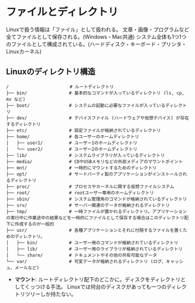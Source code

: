 # ファイルとディレクトリ

Linuxで扱う情報は「ファイル」として扱われる。
文章・画像・プログラムなど全てファイルとして保存される。(Windows・Mac共通)
システム全体も1つ1つのファイルとして構成されている。(ハードディスク・キーボード・プリンタ・Linuxカーネル)

## Linuxのディレクトリ構造
```
/　　　　　　　　　　　　　　# ルートディレクトリ
├── bin/                # 基本的なコマンドが入っているディレクトリ (ls, cp, mv など)
├── boot/               # システムの起動に必要なファイルが入っているディレクトリ
├── dev/                # デバイスファイル (ハードウェアや仮想デバイス) が存在するディレクトリ
├── etc/                # 設定ファイルが格納されているディレクトリ
├── home/               # 各ユーザーのホームディレクトリ
│   ├── user1/          # ユーザー1のホームディレクトリ
│   └── user2/          # ユーザー2のホームディレクトリ
├── lib/                # システムライブラリが入っているディレクトリ
├── media/              # CDやUSBメモリなどの外部メディアのマウントポイント
├── mnt/                # 一時的にマウントするためのディレクトリ
├── opt/                # サードパーティ製のアプリケーションがインストールされるディレクトリ
├── proc/               # プロセスやカーネルに関する仮想ファイルシステム
├── root/               # rootユーザー専用のホームディレクトリ
├── sbin/               # システム管理用のコマンドが格納されているディレクトリ
├── srv/                # サーバー関連のデータが格納されるディレクトリ
├── tmp/                # 一時ファイルが置かれるディレクトリ。アプリケーションの実行中に作業途中の結果などを一時的にファイルとして保存する場合はこのディレクトリ配下に作成するのが一般的
├── usr/                # 各種アプリケーションとそれに付随するファイルを置くためのディレクトリ。
│   ├── bin/            # ユーザー用のコマンドが格納されているディレクトリ
│   ├── lib/            # ユーザー用のライブラリが格納されているディレクトリ
│   └── share/          # ドキュメントやその他の共有可能なデータ
└── var/                # 可変データが格納されるディレクトリ (ログ、キャッシュ、メールなど)
```


- **マウント**: ルートディレクトリ配下のどこかに。ディスクをディレクトリとしてくっつける手法。
  Linuxでは何台のディスクがあっても一つのディレクトリツリーしか持たない。







